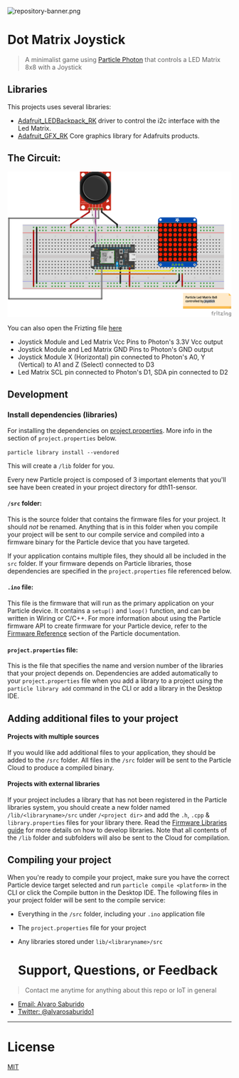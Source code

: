 ![repository-banner.png](https://res.cloudinary.com/alvarosaburido/image/upload/v1564929632/as-readme-banner_tqdgrx.png)

# Dot Matrix Joystick

>A minimalist game using [Particle Photon](https://docs.particle.io/photon/) that controls a LED Matrix 8x8 with a Joystick

## Libraries
This projects uses several libraries:
- [Adafruit_LEDBackpack_RK](https://github.com/rickkas7/Adafruit_LED_Backpack_RK) driver to control the i2c interface with the Led Matrix.
- [Adafruit_GFX_RK](https://github.com/rickkas7/Adafruit_GFX_RK) Core graphics library for Adafruits products.

## The Circuit:
![Dot Matrix Joystick](dot-matrix-joystick_bb.png)

You can also open the Frizting file [here](dot-matrix-joystick.fzz)

  * Joystick Module and Led Matrix Vcc Pins to Photon's 3.3V Vcc output
  * Joystick Module and Led Matrix GND Pins to Photon's GND output
  * Joystick Module X (Horizontal) pin connected to Photon's A0, Y (Vertical) to A1 and Z (Select) connected to D3
  * Led Matrix SCL pin connected to Photon's D1, SDA pin connected to D2


## Development

### Install dependencies (libraries)

For installing the dependencies on [project.properties](project.properties). More info in the section of ```project.properties``` below.

`particle library install --vendored`

This will create a `/lib` folder for you.

Every new Particle project is composed of 3 important elements that you'll see have been created in your project directory for dth11-sensor.

#### ```/src``` folder:
This is the source folder that contains the firmware files for your project. It should *not* be renamed.
Anything that is in this folder when you compile your project will be sent to our compile service and compiled into a firmware binary for the Particle device that you have targeted.

If your application contains multiple files, they should all be included in the `src` folder. If your firmware depends on Particle libraries, those dependencies are specified in the `project.properties` file referenced below.

#### ```.ino``` file:
This file is the firmware that will run as the primary application on your Particle device. It contains a `setup()` and `loop()` function, and can be written in Wiring or C/C++. For more information about using the Particle firmware API to create firmware for your Particle device, refer to the [Firmware Reference](https://docs.particle.io/reference/firmware/) section of the Particle documentation.

#### ```project.properties``` file:
This is the file that specifies the name and version number of the libraries that your project depends on. Dependencies are added automatically to your `project.properties` file when you add a library to a project using the `particle library add` command in the CLI or add a library in the Desktop IDE.

## Adding additional files to your project

#### Projects with multiple sources
If you would like add additional files to your application, they should be added to the `/src` folder. All files in the `/src` folder will be sent to the Particle Cloud to produce a compiled binary.

#### Projects with external libraries
If your project includes a library that has not been registered in the Particle libraries system, you should create a new folder named `/lib/<libraryname>/src` under `/<project dir>` and add the `.h`, `.cpp` & `library.properties` files for your library there. Read the [Firmware Libraries guide](https://docs.particle.io/guide/tools-and-features/libraries/) for more details on how to develop libraries. Note that all contents of the `/lib` folder and subfolders will also be sent to the Cloud for compilation.

## Compiling your project

When you're ready to compile your project, make sure you have the correct Particle device target selected and run `particle compile <platform>` in the CLI or click the Compile button in the Desktop IDE. The following files in your project folder will be sent to the compile service:

- Everything in the `/src` folder, including your `.ino` application file
- The `project.properties` file for your project
- Any libraries stored under `lib/<libraryname>/src`

  # Support, Questions, or Feedback
> Contact me anytime for anything about this repo or IoT in general

* [Email: Alvaro Saburido](alvaro.saburido@gmail.com)
* [Twitter: @alvarosaburido1](https://twitter.com/alvarosaburido1)

___

# License
 [MIT](/LICENSE)
